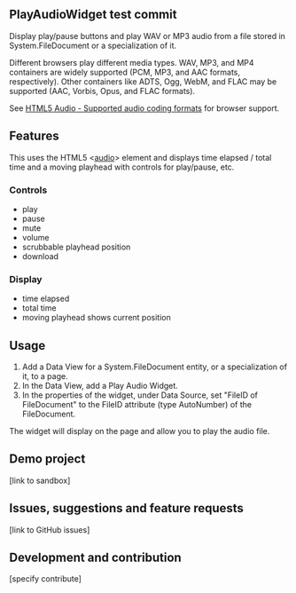 ## PlayAudioWidget test commit
Display play/pause buttons and play WAV or MP3 audio from a file stored 
in System.FileDocument or a specialization of it.

Different browsers play different media types. WAV, MP3, and MP4 containers 
are widely supported (PCM, MP3, and AAC formats, respectively). Other 
containers like ADTS, Ogg, WebM, and FLAC may be supported (AAC, Vorbis, 
Opus, and FLAC formats).

See [HTML5 Audio - Supported audio coding formats](https://en.wikipedia.org/wiki/HTML5_audio#Supported_audio_coding_formats) 
for browser support.

## Features
This uses the HTML5 
<[audio](https://developer.mozilla.org/en-US/docs/Web/HTML/Element/audio)> 
element and displays time elapsed / total time and a moving playhead with 
controls for play/pause, etc.

### Controls 
- play
- pause
- mute
- volume
- scrubbable playhead position
- download

### Display
- time elapsed
- total time
- moving playhead shows current position  

## Usage
1. Add a Data View for a System.FileDocument entity, or a specialization 
of it, to a page.
2. In the Data View, add a Play Audio Widget.
3. In the properties of the widget, under Data Source, set "FileID of 
FileDocument" to the FileID attribute (type AutoNumber) of the FileDocument.

The widget will display on the page and allow you to play the audio file.

## Demo project
[link to sandbox]

## Issues, suggestions and feature requests
[link to GitHub issues]

## Development and contribution
[specify contribute]
